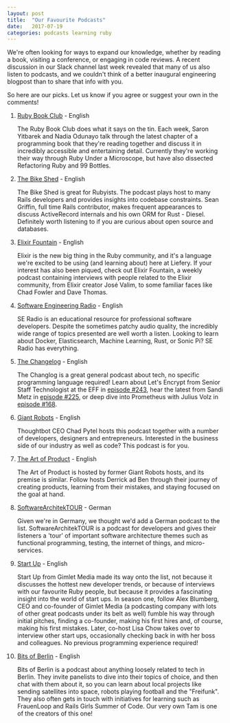 ```yaml
---
layout: post
title:  "Our Favourite Podcasts"
date:   2017-07-19
categories: podcasts learning ruby
---
```


We're often looking for ways to expand our knowledge, whether by reading a book, visiting a conference, or engaging in code reviews. A recent discussion in our Slack channel last week revealed that many of us also listen to podcasts, and we couldn't think of a better inaugural engineering blogpost than to share that info with you.

So here are our picks. Let us know if you agree or suggest your own in the comments!

1. [Ruby Book Club](http://rubybookclub.com/) - English

   The Ruby Book Club does what it says on the tin. Each week, Saron Yitbarek and Nadia Odunayo talk through the latest chapter of a programming book that they're reading together and discuss it in incredibly accessible and entertaining detail. Currently they're working their way through Ruby Under a Microscope, but have also dissected Refactoring Ruby and 99 Bottles.

2. [The Bike Shed](http://bikeshed.fm/) - English

   The Bike Shed is great for Rubyists. The podcast plays host to many Rails developers and provides insights into codebase constraints. Sean Griffin, full time Rails contributor, makes frequent appearances to discuss ActiveRecord internals and his own ORM for Rust - Diesel. Definitely worth listening to if you are curious about open source and databases.

3. [Elixir Fountain](http://elixirfountain.com/) - English

   Elixir is the new big thing in the Ruby community, and it's a language we're excited to be using (and learning about) here at Liefery. If your interest has also been piqued, check out Elixir Fountain, a weekly podcast containing interviews with people related to the Elixir community, from Elixir creator José Valim, to some familiar faces like Chad Fowler and Dave Thomas.

4. [Software Engineering Radio](http://www.se-radio.net/) - English

   SE Radio is an educational resource for professional software developers. Despite the sometimes patchy audio quality, the incredibly wide range of topics presented are well worth a listen. Looking to learn about Docker, Elasticsearch, Machine Learning, Rust, or Sonic Pi? SE Radio has everything.

5. [The Changelog](https://changelog.com/podcast) - English

   The Changlog is a great general podcast about tech, no specific programming language required! Learn about Let's Encrypt from Senior Staff Technologist at the EFF in [episode #243](https://changelog.com/podcast/243), hear the latest from Sandi Metz in [episode #225](https://changelog.com/podcast/225), or deep dive into Prometheus with Julius Volz in [episode #168](https://changelog.com/podcast/168).

6. [Giant Robots](http://giantrobots.fm/) - English

   Thoughtbot CEO Chad Pytel hosts this podcast together with a number of developers, designers and entrepreneurs. Interested in the business side of our industry as well as code? This podcast is for you.

7. [The Art of Product](http://artofproductpodcast.com/) - English

   The Art of Product is hosted by former Giant Robots hosts, and its premise is similar.  Follow hosts Derrick ad Ben through their journey of creating  products, learning from their mistakes, and staying focused on the goal at hand.

8. [SoftwareArchitekTOUR](https://www.heise.de/developer/podcast/) - German

   Given we're in Germany, we thought we'd add a German podcast to the list. SoftwareArchitekTOUR is a podcast for developers and gives their listeners a 'tour' of important software architecture themes such as functional programming, testing, the internet of things, and micro-services.

9. [Start Up](https://gimletmedia.com/startup/) - English

   Start Up from Gimlet Media made its way onto the list, not because it discusses the hottest new developer trends, or because of interviews with our favourite Ruby people, but because it provides a fascinating insight into the world of start ups. In season one, follow Alex Blumberg, CEO and co-founder of Gimlet Media (a podcasting company with lots of other great podcasts under its belt as well) fumble his way through initial pitches, finding a co-founder, making his first hires and, of course, making his first mistakes. Later, co-host Lisa Chow takes over to interview other start ups, occasionally checking back in with her boss and colleagues. No previous programming experience required!

1. [Bits of Berlin](http://bitsofberlin.org/) - English

   Bits of Berlin is a podcast about anything loosely related to tech in Berlin. They invite panelists to dive into their topics of choice, and then chat with them about it, so you can learn about local projects like sending satellites into space, robots playing football and the "Freifunk". They also often gets in touch with initiatives for learning such as FrauenLoop and Rails Girls Summer of Code. Our very own Tam is one of the creators of this one!

